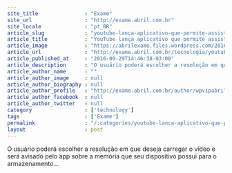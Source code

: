 ```yaml
---
site_title               : "Exame"
site_url                 : "http://exame.abril.com.br"
site_locale              : "pt_BR"
article_slug             : "youtube-lanca-aplicativo-que-permite-assistir-videos-offline"
article_title            : "YouTube lança aplicativo que permite assistir vídeos offline"
article_image            : "https://abrilexame.files.wordpress.com/2016/10/size_960_16_9_youtube.jpg?quality=70&strip=all&w=960"
article_url              : "http://exame.abril.com.br/tecnologia/youtube-lanca-aplicativo-que-permite-assistir-videos-offline/"
article_published_at     : "2016-09-29T14:46:38-03:00"
article_description      : "O usuário poderá escolher a resolução em que deseja carregar o vídeo e será avisado pelo app sobre a memória que seu dispositivo possui para o armazenamento..."
article_author_name      : ""
article_author_image     : null
article_author_biography : null
article_author_profile   : "http://exame.abril.com.br/author/wpvipabril/"
article_author_facebook  : null
article_author_twitter   : null
category                 : ['technology']
tags                     : ['Exame']
permalink                : "/:categories/youtube-lanca-aplicativo-que-permite-assistir-videos-offline/"
layout                   : post
---
```


O usuário poderá escolher a resolução em que deseja carregar o vídeo e será avisado pelo app sobre a memória que seu dispositivo possui para o armazenamento...
